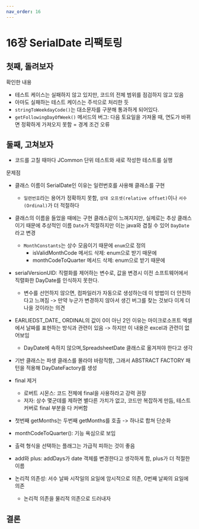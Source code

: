 ```yaml
---
nav_order: 16
---
```


# 16장 SerialDate 리팩토링

## 첫째, 돌려보자

확인한 내용
- 테스트 케이스는 실패하지 않고 있지만, 코드의 전체 범위를 점검하지 않고 있음
- 아마도 실패하는 테스트 케이스는 주석으로 처리한 듯
- `stringToWeekdayCode()`는 대소문자를 구분해 통과하게 되어있다.
- `getFollowingDayOfWeek()` 메서드의 버그: 다음 토요일을 가져올 때, 연도가 바뀌면 정확하게 가져오지 못함 = 경계 조건 오류

## 둘째, 고쳐보자

- 코드를 고칠 때마다 JCommon 단위 테스트와 새로 작성한 테스트를 실행

문제점
- 클래스 이름이 SerialDate인 이유는 일련번호를 사용해 클래스를 구현
  - `일련번호`라는 용어가 정확하지 못함, `상대 오프셋(relative offset)`이나 `서수(Ordinal)`가 더 적절하다
    
- 클래스의 이름을 들었을 때에는 구현 클래스같이 느껴지지만, 실제로는 추상 클래스이기 때문에 추상적인 이름 `Date`가 적절하지만 이는 java와 겹칠 수 있어 `DayDate`라고 변경
  - `MonthConstants`는 상수 모음이기 때문에 `enum`으로 정의
    - isValidMonthCode 메서드 삭제: enum으로 받기 때문에
    - monthCodeToQuarter 메서드 삭제: enum으로 받기 때문에
    
- serialVersionUID: 직렬화를 제어하는 변수로, 값을 변경시 이전 소프트웨어에서 직렬화한 DayDate를 인식하지 못한다.
  - 변수를 선언하지 않으면, 컴파일러가 자동으로 생성하는데 이 방법이 더 안전하다고 느껴짐 -> 만약 누군가 변경하지 않아서 생긴 버그를 찾는 것보다 이게 더 나을 것이라는 의견
  
- EARLIEDST_DATE_ ORDINAL의 값이 0이 아닌 2인 이유는 마이크로소프트 엑셀에서 날짜를 표현하는 방식과 관련이 있음 -> 하지만 이 내용은 excel과 관련이 없어보임
  - DayDate에 속하지 않으며,SpreadsheetDate 클래스로 옮겨져야 한다고 생각
    
- 기반 클래스는 파생 클래스를 몰라야 바람직함, 그래서 ABSTRACT FACTORY 패턴을 적용해 DayDateFactory를 생성

- final 제거
  - 로버트 시몬스: 코드 전체에 final을 사용하라고 강력 권장
  - 저자: 상수 몇군데를 제하면 별다른 가치가 없고, 코드만 복잡하게 만듬, 테스트 커버로 final 부분을 다 커버함
 
- 첫번째 getMonths는 두번째 getMonths를 호출 -> 하나로 합쳐 단순화

- monthCodeToQuarter(): 기능 욕심으로 보임

- 출력 형식을 선택하는 플래그는 가급적 피하는 것이 좋음

- add와 plus: addDays가 date 객체를 변경한다고 생각하게 함, plus가 더 적절한 이름

- 논리적 의존성: 서수 날짜 시작일의 요일에 암시적으로 의존, 0번째 날짜의 요일에 의존
  - 논리적 의존을 물리적 의존으로 드러내자

## 결론
